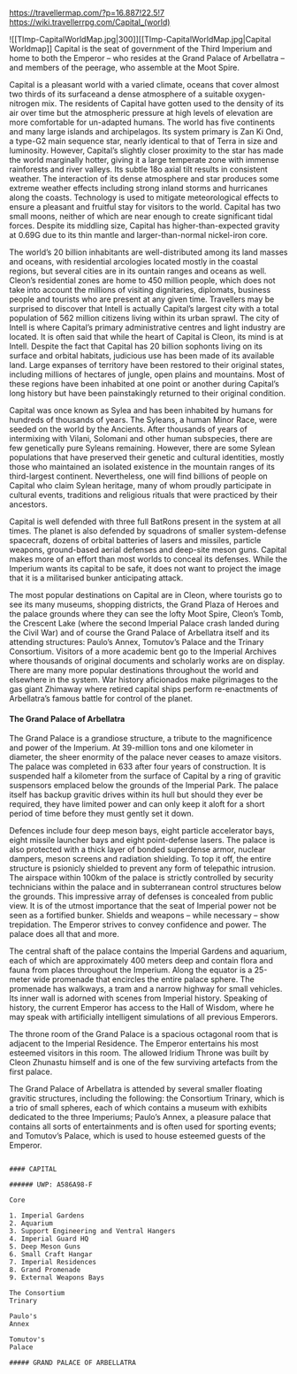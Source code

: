 <https://travellermap.com/?p=16.887!22.5!7>
<https://wiki.travellerrpg.com/Capital_(world)>

![[TImp-CapitalWorldMap.jpg|300]][[TImp-CapitalWorldMap.jpg|Capital Worldmap]]
Capital is the seat of government of the Third Imperium and home to both the Emperor – who resides at the Grand Palace of Arbellatra – and members of the peerage, who assemble at the Moot Spire.

Capital is a pleasant world with a varied climate, oceans that cover almost two thirds of its surfaceand a dense atmosphere of a suitable oxygen-nitrogen mix. The residents of Capital have gotten used to the density of its air over time but the atmospheric pressure at high levels of elevation are more comfortable for un-adapted humans. The world has five continents and many large islands and archipelagos. Its system primary is Zan Ki Ond, a type-G2 main sequence star, nearly identical to that of Terra in size and luminosity. However, Capital’s slightly closer proximity to the star has made the world marginally hotter, giving it a large temperate zone with immense rainforests and river valleys. Its subtle 18o axial tilt results in consistent weather. The interaction of its dense atmosphere and star produces some extreme weather effects including strong inland storms and hurricanes along the coasts. Technology is used to mitigate meteorological effects to ensure a pleasant and fruitful stay for visitors to the world. Capital has two small moons, neither of which are near enough to create significant tidal forces. Despite its middling size, Capital has higher-than-expected gravity at 0.69G due to its thin mantle and larger-than-normal nickel-iron core.

The world’s 20 billion inhabitants are well-distributed among its land masses and oceans, with residential arcologies located mostly in the coastal regions, but several cities are in its ountain ranges and oceans as well. Cleon’s residential zones are home to 450 million people, which does not take into account the  millions of visiting dignitaries, diplomats, business people and tourists who are present at any given time.  Travellers may be surprised to discover that Intell is actually Capital’s largest city with a total population of 562 million citizens living within its urban sprawl. The city of Intell is where Capital’s primary administrative centres and light industry are located. It is often said that while the heart of Capital is Cleon, its mind is at Intell. Despite the fact that Capital has 20 billion sophonts living on its surface and orbital habitats, judicious use has been made of its available land. Large expanses of territory have been restored to their original states, including millions of hectares of jungle, open plains and mountains. Most of these regions have been inhabited at one point or another during Capital’s long history but have been painstakingly returned to their original condition.

Capital was once known as Sylea and has been inhabited by humans for hundreds of thousands of years. The Syleans, a human Minor Race, were seeded on the world by the Ancients. After thousands of years of intermixing with Vilani, Solomani and other human subspecies, there are few genetically pure Syleans remaining. However, there are some Sylean populations that have preserved their genetic and cultural identities, mostly those who maintained an isolated existence in the mountain ranges of its third-largest continent. Nevertheless, one will find billions of people on Capital who claim Sylean heritage, many of whom proudly participate in cultural events, traditions and religious rituals that were practiced by their ancestors.

Capital is well defended with three full BatRons present in the system at all times. The planet is also defended by squadrons of smaller system-defense spacecraft, dozens of orbital batteries of lasers and missiles, particle weapons, ground-based aerial defenses and deep-site meson guns. Capital makes more of an effort than most worlds to conceal its defenses. While the Imperium wants its capital to be safe, it does not want to project the image that it is a militarised bunker anticipating attack.

The most popular destinations on Capital are in Cleon, where tourists go to see its many museums, shopping districts, the Grand Plaza of Heroes and the palace grounds where they can see the lofty Moot Spire, Cleon’s Tomb, the Crescent Lake (where the second Imperial Palace crash landed during the Civil War) and of course the Grand Palace of Arbellatra itself and its attending structures: Paulo’s Annex, Tomutov’s Palace and the Trinary Consortium. Visitors of a more academic bent go to the Imperial Archives where thousands of original documents and scholarly works are on display. There are many more popular destinations throughout the world and elsewhere in the system. War history aficionados make pilgrimages to the gas giant Zhimaway where retired capital ships perform re-enactments of Arbellatra’s famous battle for control of the planet.

#### The Grand Palace of Arbellatra

The Grand Palace is a grandiose structure, a tribute to the magnificence and power of the Imperium. At 39-million tons and one kilometer in diameter, the sheer enormity of the palace never ceases to amaze visitors. The palace was completed in 633 after four years of construction. It is suspended half a kilometer from the surface of Capital by a ring of gravitic suspensors emplaced below the grounds of the Imperial Park. The palace itself has backup gravitic drives within its hull but should they ever be required, they have limited power and can only keep it aloft for a short period of time before they must gently set it down.

Defences include four deep meson bays, eight particle accelerator bays, eight missile launcher bays and eight point-defense lasers. The palace is also protected with a thick layer of bonded superdense armor, nuclear dampers, meson screens and radiation shielding. To top it off, the entire structure is psionicly shielded to prevent any form of telepathic intrusion. The airspace within 100km of the palace is strictly controlled by security technicians within the palace and in subterranean control structures below the grounds. This impressive array of defenses is concealed from public view. It is of the utmost importance that the seat of Imperial power not be seen as a fortified bunker. Shields and weapons – while necessary – show trepidation. The Emperor strives to convey confidence and power. The palace does all that and more.

The central shaft of the palace contains the Imperial Gardens and aquarium, each of which are approximately 400 meters deep and contain flora and fauna from places throughout the Imperium. Along the equator is a 25-meter wide promenade that encircles the entire palace sphere. The promenade has walkways, a tram and a narrow highway for small vehicles. Its inner wall is adorned with scenes from Imperial history. Speaking of history, the current Emperor has access to the Hall of Wisdom, where he may speak with artificially intelligent simulations of all previous Emperors.

The throne room of the Grand Palace is a spacious octagonal room that is adjacent to the Imperial Residence. The Emperor entertains his most esteemed visitors in this room. The  allowed Iridium Throne was built by Cleon Zhunastu himself and is one of the few surviving artefacts from the first palace.

The Grand Palace of Arbellatra is attended by several smaller floating gravitic structures, including the following: the Consortium Trinary, which is a trio of small spheres, each of which contains a museum with exhibits dedicated to the three Imperiums; Paulo’s Annex, a pleasure palace that contains all sorts of entertainments and is often used for sporting events; and Tomutov’s Palace, which is used to house esteemed guests of the Emperor.

```

#### CAPITAL

###### UWP: A586A98-F

Core

1. Imperial Gardens
2. Aquarium
3. Support Engineering and Ventral Hangers
4. Imperial Guard HQ
5. Deep Meson Guns
6. Small Craft Hangar
7. Imperial Residences
8. Grand Promenade
9. External Weapons Bays

The Consortium
Trinary

Paulo's
Annex

Tomutov's
Palace

##### GRAND PALACE OF ARBELLATRA
```
